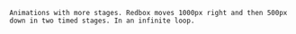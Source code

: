 ``Animations with more stages. Redbox moves 1000px right and then 500px down in two timed stages. In an infinite loop.``
